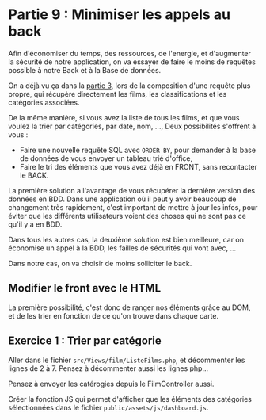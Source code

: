 # Partie 9 : Minimiser les appels au back
Afin d'économiser du temps, des ressources, de l'energie, et d'augmenter la sécurité de notre application, on va essayer de faire le moins de requêtes possible à notre Back et à la Base de données.

On a déjà vu ça dans la [partie 3](<partie 3.md>), lors de la composition d'une requête plus propre, qui récupère directement les films, les classifications et les catégories associées.

De la même manière, si vous avez la liste de tous les films, et que vous voulez la trier par catégories, par date, nom, ..., Deux possibilités s'offrent à vous :
- Faire une nouvelle requête SQL avec `ORDER BY`, pour demander à la base de données de vous envoyer un tableau trié d'office,
- Faire le tri des éléments que vous avez déjà en FRONT, sans recontacter le BACK.

La première solution a l'avantage de vous récupérer la dernière version des données en BDD. Dans une application où il peut y avoir beaucoup de changement très rapidement, c'est important de mettre à jour les infos, pour éviter que les différents utilisateurs voient des choses qui ne sont pas ce qu'il y a en BDD.

Dans tous les autres cas, la deuxième solution est bien meilleure, car on économise un appel à la BDD, les failles de sécurités qui vont avec, ...

Dans notre cas, on va choisir de moins solliciter le back.

## Modifier le front avec le HTML
La première possibilité, c'est donc de ranger nos éléments grâce au DOM, et de les trier en fonction de ce qu'on trouve dans chaque carte.

## Exercice 1 : Trier par catégorie
Aller dans le fichier `src/Views/film/ListeFilms.php`, et décommenter les lignes de 2 à 7. Pensez à décommenter aussi les lignes php...

Pensez à envoyer les catérogies depuis le FilmController aussi.

Créer la fonction JS qui permet d'afficher que les éléments des catégories sélectionnées dans le fichier `public/assets/js/dashboard.js`.